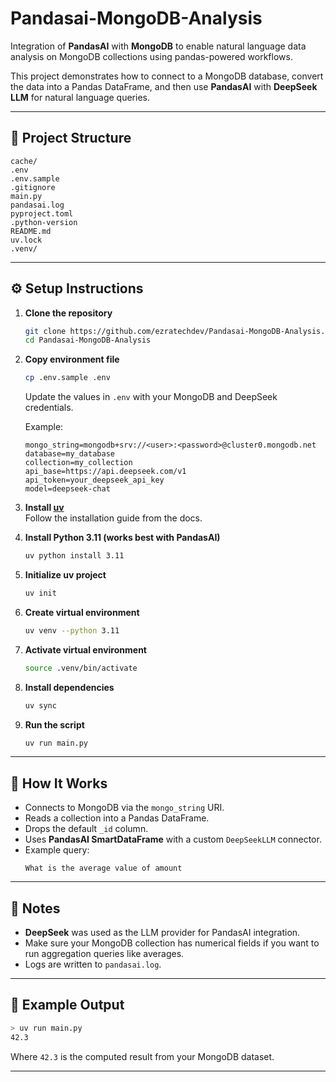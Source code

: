 # Pandasai-MongoDB-Analysis

Integration of **PandasAI** with **MongoDB** to enable natural language data analysis on MongoDB collections using pandas-powered workflows.

This project demonstrates how to connect to a MongoDB database, convert the data into a Pandas DataFrame, and then use **PandasAI** with **DeepSeek LLM** for natural language queries.

---

## 📂 Project Structure

```
cache/  
.env  
.env.sample  
.gitignore  
main.py  
pandasai.log  
pyproject.toml  
.python-version  
README.md  
uv.lock  
.venv/
```

---

## ⚙️ Setup Instructions

1. **Clone the repository**  
   ```bash
   git clone https://github.com/ezratechdev/Pandasai-MongoDB-Analysis.git
   cd Pandasai-MongoDB-Analysis
   ```

2. **Copy environment file**  
   ```bash
   cp .env.sample .env
   ```
   Update the values in `.env` with your MongoDB and DeepSeek credentials.

   Example:
   ```env
   mongo_string=mongodb+srv://<user>:<password>@cluster0.mongodb.net
   database=my_database
   collection=my_collection
   api_base=https://api.deepseek.com/v1
   api_token=your_deepseek_api_key
   model=deepseek-chat
   ```

3. **Install [uv](https://github.com/astral-sh/uv)**  
   Follow the installation guide from the docs.

4. **Install Python 3.11 (works best with PandasAI)**  
   ```bash
   uv python install 3.11
   ```

5. **Initialize uv project**  
   ```bash
   uv init
   ```

6. **Create virtual environment**  
   ```bash
   uv venv --python 3.11
   ```

7. **Activate virtual environment**  
   ```bash
   source .venv/bin/activate
   ```

8. **Install dependencies**  
   ```bash
   uv sync
   ```

9. **Run the script**  
   ```bash
   uv run main.py
   ```

---

## 🧠 How It Works

- Connects to MongoDB via the `mongo_string` URI.  
- Reads a collection into a Pandas DataFrame.  
- Drops the default `_id` column.  
- Uses **PandasAI SmartDataFrame** with a custom `DeepSeekLLM` connector.  
- Example query:
  ```
  What is the average value of amount
  ```

---

## 📝 Notes

- **DeepSeek** was used as the LLM provider for PandasAI integration.  
- Make sure your MongoDB collection has numerical fields if you want to run aggregation queries like averages.  
- Logs are written to `pandasai.log`.  

---

## 🔮 Example Output

```bash
> uv run main.py
42.3
```

Where `42.3` is the computed result from your MongoDB dataset.

---